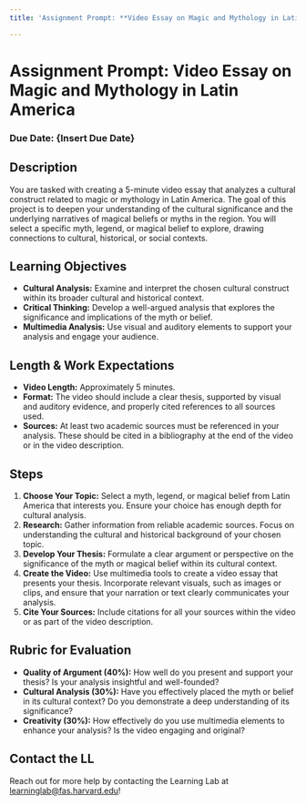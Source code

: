 ```yaml
---
title: 'Assignment Prompt: **Video Essay on Magic and Mythology in Latin America**'

---
```


# Assignment Prompt: **Video Essay on Magic and Mythology in Latin America**

### Due Date: **{Insert Due Date}**

## Description
You are tasked with creating a 5-minute video essay that analyzes a cultural construct related to magic or mythology in Latin America. The goal of this project is to deepen your understanding of the cultural significance and the underlying narratives of magical beliefs or myths in the region. You will select a specific myth, legend, or magical belief to explore, drawing connections to cultural, historical, or social contexts.

## Learning Objectives
- **Cultural Analysis:** Examine and interpret the chosen cultural construct within its broader cultural and historical context.
- **Critical Thinking:** Develop a well-argued analysis that explores the significance and implications of the myth or belief.
- **Multimedia Analysis:** Use visual and auditory elements to support your analysis and engage your audience.

## Length & Work Expectations
- **Video Length:** Approximately 5 minutes.
- **Format:** The video should include a clear thesis, supported by visual and auditory evidence, and properly cited references to all sources used.
- **Sources:** At least two academic sources must be referenced in your analysis. These should be cited in a bibliography at the end of the video or in the video description.

## Steps 
1. **Choose Your Topic:** Select a myth, legend, or magical belief from Latin America that interests you. Ensure your choice has enough depth for cultural analysis.
2. **Research:** Gather information from reliable academic sources. Focus on understanding the cultural and historical background of your chosen topic.
3. **Develop Your Thesis:** Formulate a clear argument or perspective on the significance of the myth or magical belief within its cultural context.
4. **Create the Video:** Use multimedia tools to create a video essay that presents your thesis. Incorporate relevant visuals, such as images or clips, and ensure that your narration or text clearly communicates your analysis.
5. **Cite Your Sources:** Include citations for all your sources within the video or as part of the video description.

## Rubric for Evaluation
- **Quality of Argument (40%):** How well do you present and support your thesis? Is your analysis insightful and well-founded?
- **Cultural Analysis (30%):** Have you effectively placed the myth or belief in its cultural context? Do you demonstrate a deep understanding of its significance?
- **Creativity (30%):** How effectively do you use multimedia elements to enhance your analysis? Is the video engaging and original?

## Contact the LL
Reach out for more help by contacting the Learning Lab at learninglab@fas.harvard.edu!
